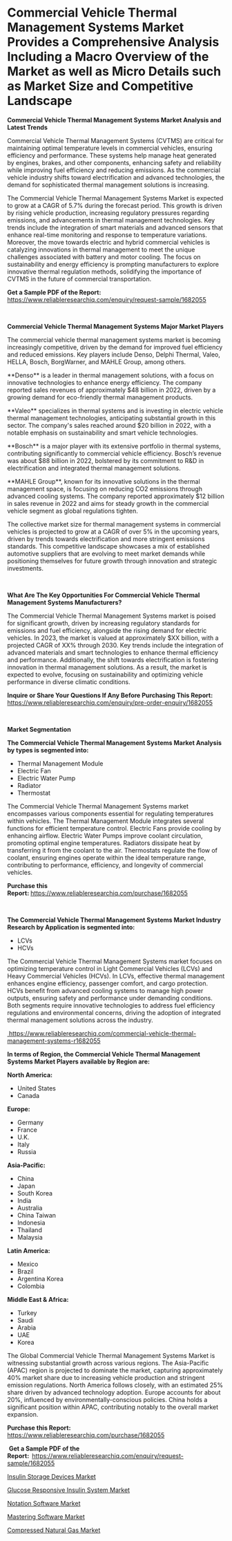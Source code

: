<p><h1>Commercial Vehicle Thermal Management Systems Market Provides a Comprehensive Analysis Including a Macro Overview of the Market as well as Micro Details such as Market Size and Competitive Landscape</h1></p><p><strong>Commercial Vehicle Thermal Management Systems Market Analysis and Latest Trends</strong></p>
<p><p>Commercial Vehicle Thermal Management Systems (CVTMS) are critical for maintaining optimal temperature levels in commercial vehicles, ensuring efficiency and performance. These systems help manage heat generated by engines, brakes, and other components, enhancing safety and reliability while improving fuel efficiency and reducing emissions. As the commercial vehicle industry shifts toward electrification and advanced technologies, the demand for sophisticated thermal management solutions is increasing.</p><p>The Commercial Vehicle Thermal Management Systems Market is expected to grow at a CAGR of 5.7% during the forecast period. This growth is driven by rising vehicle production, increasing regulatory pressures regarding emissions, and advancements in thermal management technologies. Key trends include the integration of smart materials and advanced sensors that enhance real-time monitoring and response to temperature variations. Moreover, the move towards electric and hybrid commercial vehicles is catalyzing innovations in thermal management to meet the unique challenges associated with battery and motor cooling. The focus on sustainability and energy efficiency is prompting manufacturers to explore innovative thermal regulation methods, solidifying the importance of CVTMS in the future of commercial transportation.</p></p>
<p><strong>Get a Sample PDF of the Report:&nbsp;</strong> <a href="https://www.reliableresearchiq.com/enquiry/request-sample/1682055?utm_campaign=1358&utm_medium=2&utm_source=Github&utm_content=ia&utm_term=01102024&utm_id=commercial-vehicle-thermal-management-systems">https://www.reliableresearchiq.com/enquiry/request-sample/1682055</a></p>
<p>&nbsp;</p>
<p><strong>Commercial Vehicle Thermal Management Systems Major Market Players</strong></p>
<p><p>The commercial vehicle thermal management systems market is becoming increasingly competitive, driven by the demand for improved fuel efficiency and reduced emissions. Key players include Denso, Delphi Thermal, Valeo, HELLA, Bosch, BorgWarner, and MAHLE Group, among others.</p><p>**Denso** is a leader in thermal management solutions, with a focus on innovative technologies to enhance energy efficiency. The company reported sales revenues of approximately $48 billion in 2022, driven by a growing demand for eco-friendly thermal management products.</p><p>**Valeo** specializes in thermal systems and is investing in electric vehicle thermal management technologies, anticipating substantial growth in this sector. The company's sales reached around $20 billion in 2022, with a notable emphasis on sustainability and smart vehicle technologies.</p><p>**Bosch** is a major player with its extensive portfolio in thermal systems, contributing significantly to commercial vehicle efficiency. Bosch’s revenue was about $88 billion in 2022, bolstered by its commitment to R&D in electrification and integrated thermal management solutions.</p><p>**MAHLE Group**, known for its innovative solutions in the thermal management space, is focusing on reducing CO2 emissions through advanced cooling systems. The company reported approximately $12 billion in sales revenue in 2022 and aims for steady growth in the commercial vehicle segment as global regulations tighten.</p><p>The collective market size for thermal management systems in commercial vehicles is projected to grow at a CAGR of over 5% in the upcoming years, driven by trends towards electrification and more stringent emissions standards. This competitive landscape showcases a mix of established automotive suppliers that are evolving to meet market demands while positioning themselves for future growth through innovation and strategic investments.</p></p>
<p>&nbsp;</p>
<p><strong>What Are The Key Opportunities For Commercial Vehicle Thermal Management Systems Manufacturers?</strong></p>
<p><p>The Commercial Vehicle Thermal Management Systems market is poised for significant growth, driven by increasing regulatory standards for emissions and fuel efficiency, alongside the rising demand for electric vehicles. In 2023, the market is valued at approximately $XX billion, with a projected CAGR of XX% through 2030. Key trends include the integration of advanced materials and smart technologies to enhance thermal efficiency and performance. Additionally, the shift towards electrification is fostering innovation in thermal management solutions. As a result, the market is expected to evolve, focusing on sustainability and optimizing vehicle performance in diverse climatic conditions.</p></p>
<p><strong>Inquire or Share Your Questions If Any Before Purchasing This Report:</strong> <a href="https://www.reliableresearchiq.com/enquiry/pre-order-enquiry/1682055?utm_campaign=1358&utm_medium=2&utm_source=Github&utm_content=ia&utm_term=01102024&utm_id=commercial-vehicle-thermal-management-systems">https://www.reliableresearchiq.com/enquiry/pre-order-enquiry/1682055</a></p>
<p>&nbsp;</p>
<p><strong>Market Segmentation</strong></p>
<p><strong>The Commercial Vehicle Thermal Management Systems Market Analysis by types is segmented into:</strong></p>
<p><ul><li>Thermal Management Module</li><li>Electric Fan</li><li>Electric Water Pump</li><li>Radiator</li><li>Thermostat</li></ul></p>
<p><p>The Commercial Vehicle Thermal Management Systems market encompasses various components essential for regulating temperatures within vehicles. The Thermal Management Module integrates several functions for efficient temperature control. Electric Fans provide cooling by enhancing airflow. Electric Water Pumps improve coolant circulation, promoting optimal engine temperatures. Radiators dissipate heat by transferring it from the coolant to the air. Thermostats regulate the flow of coolant, ensuring engines operate within the ideal temperature range, contributing to performance, efficiency, and longevity of commercial vehicles.</p></p>
<p><strong>Purchase this Report:&nbsp;</strong><a href="https://www.reliableresearchiq.com/purchase/1682055?utm_campaign=1358&utm_medium=2&utm_source=Github&utm_content=ia&utm_term=01102024&utm_id=commercial-vehicle-thermal-management-systems">https://www.reliableresearchiq.com/purchase/1682055</a></p>
<p>&nbsp;</p>
<p><strong>The Commercial Vehicle Thermal Management Systems Market Industry Research by Application is segmented into:</strong></p>
<p><ul><li>LCVs</li><li>HCVs</li></ul></p>
<p><p>The Commercial Vehicle Thermal Management Systems market focuses on optimizing temperature control in Light Commercial Vehicles (LCVs) and Heavy Commercial Vehicles (HCVs). In LCVs, effective thermal management enhances engine efficiency, passenger comfort, and cargo protection. HCVs benefit from advanced cooling systems to manage high power outputs, ensuring safety and performance under demanding conditions. Both segments require innovative technologies to address fuel efficiency regulations and environmental concerns, driving the adoption of integrated thermal management solutions across the industry.</p></p>
<p><a href="https://www.reliableresearchiq.com/commercial-vehicle-thermal-management-systems-r1682055?utm_campaign=1358&utm_medium=2&utm_source=Github&utm_content=ia&utm_term=01102024&utm_id=commercial-vehicle-thermal-management-systems">&nbsp;https://www.reliableresearchiq.com/commercial-vehicle-thermal-management-systems-r1682055</a></p>
<p><strong>In terms of Region, the Commercial Vehicle Thermal Management Systems Market Players available by Region are:</strong></p>
<p>
    <p> <strong> North America: </strong>
        <ul>
            <li>United States</li>
            <li>Canada</li>
        </ul>
        </p> 
    <p> <strong> Europe: </strong>
        <ul>
            <li>Germany</li>
            <li>France</li>
            <li>U.K.</li>
            <li>Italy</li>
            <li>Russia</li>
        </ul>
        </p> 
    <p> <strong> Asia-Pacific: </strong>
        <ul>
            <li>China</li>
            <li>Japan</li>
            <li>South Korea</li>
            <li>India</li>
            <li>Australia</li>
            <li>China Taiwan</li>
            <li>Indonesia</li>
            <li>Thailand</li>
            <li>Malaysia</li>
        </ul>
        </p> 
    <p> <strong> Latin America: </strong>
        <ul>
            <li>Mexico</li>
            <li>Brazil</li>
            <li>Argentina Korea</li>
            <li>Colombia</li>
        </ul>
        </p> 
    <p> <strong> Middle East & Africa: </strong>
        <ul>
            <li>Turkey</li>
            <li>Saudi</li>
            <li>Arabia</li>
            <li>UAE</li>
            <li>Korea</li>
        </ul>
    </p>
    </p>
<p><p>The Global Commercial Vehicle Thermal Management Systems Market is witnessing substantial growth across various regions. The Asia-Pacific (APAC) region is projected to dominate the market, capturing approximately 40% market share due to increasing vehicle production and stringent emission regulations. North America follows closely, with an estimated 25% share driven by advanced technology adoption. Europe accounts for about 20%, influenced by environmentally-conscious policies. China holds a significant position within APAC, contributing notably to the overall market expansion.</p></p>
<p><strong>Purchase this Report: </strong><a href="https://www.reliableresearchiq.com/purchase/1682055?utm_campaign=1358&utm_medium=2&utm_source=Github&utm_content=ia&utm_term=01102024&utm_id=commercial-vehicle-thermal-management-systems">https://www.reliableresearchiq.com/purchase/1682055</a></p>
<p>&nbsp;<strong>Get a Sample PDF of the Report:&nbsp;&nbsp;</strong><a href="https://www.reliableresearchiq.com/enquiry/request-sample/1682055?utm_campaign=1358&utm_medium=2&utm_source=Github&utm_content=ia&utm_term=01102024&utm_id=commercial-vehicle-thermal-management-systems">https://www.reliableresearchiq.com/enquiry/request-sample/1682055</a></p>
<p><strong></strong></p>
<p><p><a href="https://issuu.com/reportprime-2/docs/insulin-storage-devices-market-size_3ad68f1afe7367?utm_campaign=1358&utm_medium=2&utm_source=Github&utm_content=ia&utm_term=01102024&utm_id=commercial-vehicle-thermal-management-systems">Insulin Storage Devices Market</a></p><p><a href="https://issuu.com/reportprime-2/docs/glucose-responsive-insulin-system-m_50b94a3f2608d0?utm_campaign=1358&utm_medium=2&utm_source=Github&utm_content=ia&utm_term=01102024&utm_id=commercial-vehicle-thermal-management-systems">Glucose Responsive Insulin System Market</a></p><p><a href="https://www.linkedin.com/pulse/notation-software-market-trends-focusing-insight-forecast-rnnpc?utm_campaign=1358&utm_medium=2&utm_source=Github&utm_content=ia&utm_term=01102024&utm_id=commercial-vehicle-thermal-management-systems">Notation Software Market</a></p><p><a href="https://www.linkedin.com/pulse/charting-future-comprehensive-analysis-global-mastering-software-a9uhc?utm_campaign=1358&utm_medium=2&utm_source=Github&utm_content=ia&utm_term=01102024&utm_id=commercial-vehicle-thermal-management-systems">Mastering Software Market</a></p><p><a href="https://www.linkedin.com/pulse/compressed-natural-gas-market-size-growing-cagr-121-report-60bfc?utm_campaign=1358&utm_medium=2&utm_source=Github&utm_content=ia&utm_term=01102024&utm_id=commercial-vehicle-thermal-management-systems">Compressed Natural Gas Market</a></p></p>